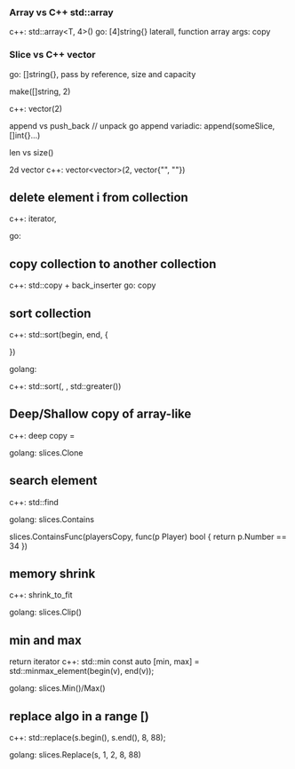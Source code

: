
### Array vs C++ std::array<int>
c++: std::array<T, 4>()
go: [4]string{} laterall, function array args: copy

### Slice vs C++ vector
go: []string{}, pass by reference, size and capacity

make([]string, 2)

c++: vector<string>(2)

append vs push_back
// unpack
go append variadic: append(someSlice, []int{}...)

len vs size()

2d vector c++: vector<vector<string>>(2, vector<string>{"", ""})


## delete element i from collection

c++: iterator,

go: 


## copy collection to another collection

c++: std::copy + back_inserter
go: copy

## sort collection

c++: std::sort(begin, end, [](){

})

golang: 

c++: std::sort(, , std::greater<T>())


## Deep/Shallow copy of array-like

c++: deep copy = 

golang: slices.Clone

## search element
c++: std::find

golang: slices.Contains

slices.ContainsFunc(playersCopy, func(p Player) bool {
		return p.Number == 34
	})

## memory shrink 
c++: shrink_to_fit

golang: slices.Clip()

## min and max
return iterator
c++: std::min     const auto [min, max] = std::minmax_element(begin(v), end(v));

golang: slices.Min()/Max()

## replace algo in a range [)


c++:     std::replace(s.begin(), s.end(), 8, 88);

golang: slices.Replace(s, 1, 2, 8, 88)